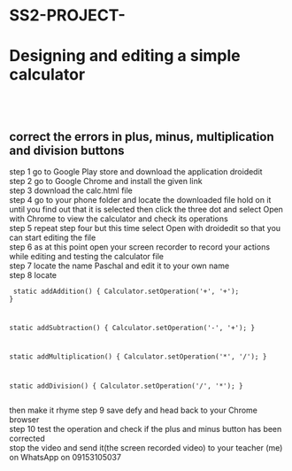 # SS2-PROJECT-
<h1>Designing and editing a simple calculator </h1><br><br>
<h2>correct the errors in plus, minus, multiplication and division buttons</h2>

step 1 go to Google Play store and download the application droidedit<br>
step 2 go to Google Chrome and install the given link <br>
step 3 download the calc.html file <br>
step 4 go to your phone folder and locate the downloaded file hold on it until you find out that it is selected then click the three dot and select Open with Chrome to view the calculator and check its operations <br>
step 5 repeat step four but this time select Open with droidedit
so that you can start editing the file <br>
step 6 as at this point open your screen recorder to record your actions while editing and testing the calculator file<br>
step 7 locate the name Paschal and edit it to your own name<br>
step 8 locate   <pre><code>
static addAddition() {
    Calculator.setOperation('+', '+');
}

static addSubtraction() {
    Calculator.setOperation('-', '+');
}

static addMultiplication() {
    Calculator.setOperation('*', '/');
}

static addDivision() {
    Calculator.setOperation('/', '*');
}
    </code></pre> then make it rhyme
step 9 save defy and head back to your Chrome browser <br>
step 10 test the operation and check if the plus and minus button has been corrected<br>
stop the video and send it(the screen recorded video) to your teacher (me) on WhatsApp on 09153105037
